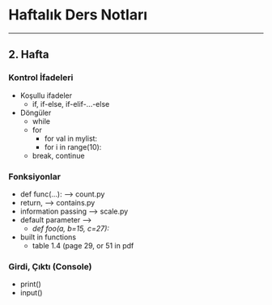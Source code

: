 # Haftalık Ders Notları
---
## 2. Hafta
### Kontrol İfadeleri
* Koşullu ifadeler
  * if, if-else, if-elif-...-else
* Döngüler
  * while
  * for
    * for val in mylist:
    * for i in range(10):
  * break, continue

### Fonksiyonlar
* def func(...): --> count.py
* return, --> contains.py
* information passing --> scale.py
* default parameter --> 
  * *def foo(a, b=15, c=27):*
* built in functions
  * table 1.4 (page 29, or 51 in pdf
  
### Girdi, Çıktı (Console)
* print()
* input()

